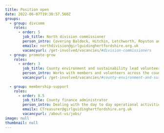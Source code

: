 ```yaml
---
title: Position open
date: 2022-06-07T19:30:57.560Z
groups:
  - group: divcomm
    roles:
      - order: 5
        job_title: North division commissioner
        person_intro: Covering Baldock, Hitchin, Letchworth, Royston and Stotfold.
        emailx: northdivision@girlguidinghertfordshire.org.uk
        vacancyurl: /get-involved/vacancies/#division-commissioners
  - group: promote-grow
    roles:
      - order: 3
        job_title: County environment and sustainability lead volunteer
        person_intro: Works with members and volunteers across the county to make Girlguiding Hertfordshire more sustainable and environmentally friendly.
        vacancyurl: /get-involved/vacancies/#county-environment-and-sustainability-lead-volunteer
  
  - group: membership-support
    roles:
      - order: 8.5
        job_title: County finance administrator
        person_intro: Dealing with the day to day operational activities, including recording expenses and invoices, creating payment requests and supporting budget holders.
        emailx: CTreasurer@girlguidinghertfordshire.org.uk
        vacancyurl: /about-us/jobs/
image: null
thumbnail: null
---
```

 